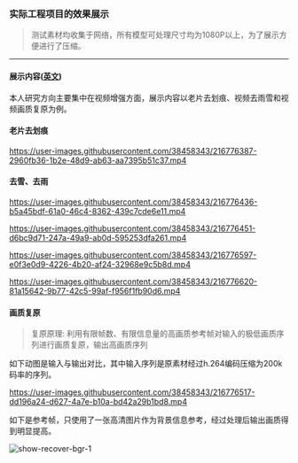 ### 实际工程项目的效果展示

>    测试素材均收集于网络，所有模型可处理尺寸均为1080P以上，为了展示方便进行了压缩。

------

#### 展示内容([英文](https://github.com/hughiehao/ShowForMyProjects/blob/main/README-en.md))

本人研究方向主要集中在视频增强方面，展示内容以老片去划痕、视频去雨雪和视频画质复原为例。

#### 老片去划痕

https://user-images.githubusercontent.com/38458343/216776387-2960fb36-1b2e-48d9-ab63-aa7395b51c37.mp4

#### 去雪、去雨

https://user-images.githubusercontent.com/38458343/216776436-b5a45bdf-61a0-46c4-8362-439c7cde6e11.mp4

https://user-images.githubusercontent.com/38458343/216776451-d6bc9d71-247a-49a9-ab0d-595253dfa261.mp4

https://user-images.githubusercontent.com/38458343/216776597-e0f3e0d9-4226-4b20-af24-32968e9c5b8d.mp4

https://user-images.githubusercontent.com/38458343/216776620-81a15642-9b77-42c5-99af-f956f1fb90d6.mp4

#### 画质复原

>    复原原理: 利用有限帧数、有限信息量的高画质参考帧对输入的极低画质序列进行画质复原，输出高画质序列

如下动图是输入与输出对比，其中输入序列是原素材经过h.264编码压缩为200k码率的序列。

https://user-images.githubusercontent.com/38458343/216776517-dd196a24-d627-4a7e-b10a-bd42a29b1bd8.mp4

如下是参考帧，只使用了一张高清图片作为背景信息参考，经过处理后输出画质得到明显提高。

![show-recover-bgr-1](https://user-images.githubusercontent.com/38458343/216776748-e1ee2f8e-29de-4c15-8b4a-336b46eed500.jpeg)

